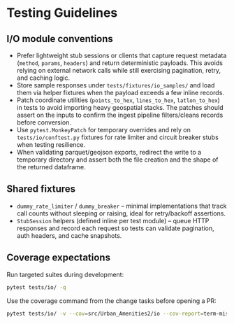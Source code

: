 # Testing Guidelines

## I/O module conventions

- Prefer lightweight stub sessions or clients that capture request metadata (`method`,
  `params`, `headers`) and return deterministic payloads. This avoids relying on external
  network calls while still exercising pagination, retry, and caching logic.
- Store sample responses under `tests/fixtures/io_samples/` and load them via helper
  fixtures when the payload exceeds a few inline records.
- Patch coordinate utilities (`points_to_hex`, `lines_to_hex`, `latlon_to_hex`) in tests to
  avoid importing heavy geospatial stacks. The patches should assert on the inputs to
  confirm the ingest pipeline filters/cleans records before conversion.
- Use `pytest.MonkeyPatch` for temporary overrides and rely on `tests/io/conftest.py`
  fixtures for rate limiter and circuit breaker stubs when testing resilience.
- When validating parquet/geojson exports, redirect the write to a temporary directory and
  assert both the file creation and the shape of the returned dataframe.

## Shared fixtures

- `dummy_rate_limiter` / `dummy_breaker` – minimal implementations that track call counts
  without sleeping or raising, ideal for retry/backoff assertions.
- `StubSession` helpers (defined inline per test module) – queue HTTP responses and record
  each request so tests can validate pagination, auth headers, and cache snapshots.

## Coverage expectations

Run targeted suites during development:

```bash
pytest tests/io/ -q
```

Use the coverage command from the change tasks before opening a PR:

```bash
pytest tests/io/ -v --cov=src/Urban_Amenities2/io --cov-report=term-missing
```

